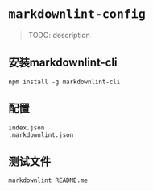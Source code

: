 <!--
 * @Author: yhyancy 2397856503@qq.com
 * @Date: 2023-07-15 16:01:49
 * @LastEditors: yhyancy 2397856503@qq.com
 * @LastEditTime: 2023-07-15 16:55:04
 * @FilePath: /YINKE_Learning/Lesson01/packages/markdownlint-config/README.md
 * @Description: 这是默认设置,请设置`customMade`, 打开koroFileHeader查看配置 进行设置: https://github.com/OBKoro1/koro1FileHeader/wiki/%E9%85%8D%E7%BD%AE
-->
# `markdownlint-config`

> TODO: description

## 安装markdownlint-cli

```
npm install -g markdownlint-cli
```

## 配置
```
index.json
.markdownlint.json
```

## 测试文件
```
markdownlint README.me
```

